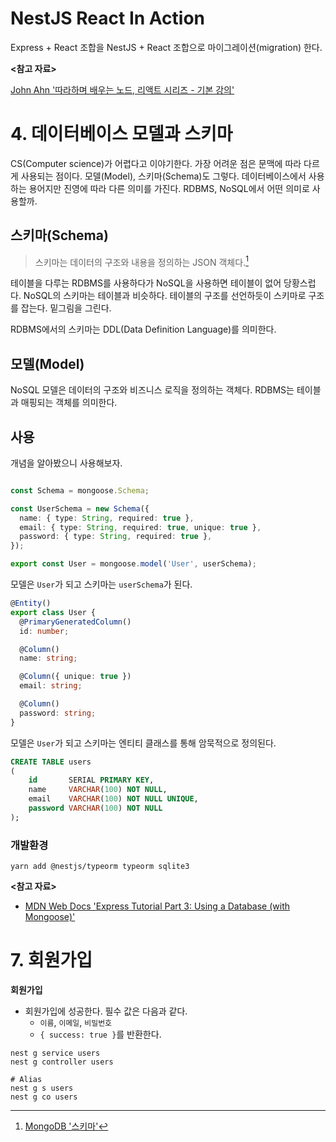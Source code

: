 # NestJS React In Action

Express + React 조합을 NestJS + React 조합으로 마이그레이션(migration) 한다.

**<참고 자료>**

[John Ahn '따라하며 배우는 노드, 리액트 시리즈 - 기본 강의'](https://inf.run/HGxe)

# 4. 데이터베이스 모델과 스키마

CS(Computer science)가 어렵다고 이야기한다. 가장 어려운 점은 문맥에 따라 다르게 사용되는 점이다. 모델(Model), 스키마(Schema)도 그렇다.
데이터베이스에서 사용하는 용어지만 진영에 따라 다른 의미를 가진다. RDBMS, NoSQL에서 어떤 의미로 사용할까.

## 스키마(Schema)

> 스키마는 데이터의 구조와 내용을 정의하는 JSON 객체다.[^1]

테이블을 다루는 RDBMS를 사용하다가 NoSQL을 사용하면 테이블이 없어 당황스럽다. NoSQL의 스키마는 테이블과 비슷하다. 테이블의 구조를 선언하듯이
스키마로 구조를 잡는다. 밑그림을 그린다.

RDBMS에서의 스키마는 DDL(Data Definition Language)를 의미한다.

## 모델(Model)

NoSQL 모델은 데이터의 구조와 비즈니스 로직을 정의하는 객체다. RDBMS는 테이블과 매핑되는 객체를 의미한다.

## 사용

개념을 알아봤으니 사용해보자.

```typescript

const Schema = mongoose.Schema;

const UserSchema = new Schema({
  name: { type: String, required: true },
  email: { type: String, required: true, unique: true },
  password: { type: String, required: true },
});

export const User = mongoose.model('User', userSchema);
```

모델은 `User`가 되고 스키마는 `userSchema`가 된다.

```typescript
@Entity()
export class User {
  @PrimaryGeneratedColumn()
  id: number;

  @Column()
  name: string;

  @Column({ unique: true })
  email: string;

  @Column()
  password: string;
}
```

모델은 `User`가 되고 스키마는 엔티티 클래스를 통해 암묵적으로 정의된다.

```sql
CREATE TABLE users
(
    id       SERIAL PRIMARY KEY,
    name     VARCHAR(100) NOT NULL,
    email    VARCHAR(100) NOT NULL UNIQUE,
    password VARCHAR(100) NOT NULL
);
```

### 개발환경

```shell
yarn add @nestjs/typeorm typeorm sqlite3
```

**<참고 자료>**

* [MDN Web Docs 'Express Tutorial Part 3: Using a Database (with Mongoose)'](https://developer.mozilla.org/en-US/docs/Learn/Server-side/Express_Nodejs/mongoose)

[^1]: [MongoDB '스키마'](https://www.mongodb.com/ko-kr/docs/atlas/app-services/schemas/)

# 7. 회원가입

**회원가입**

* 회원가입에 성공한다. 필수 값은 다음과 같다.
    * `이름`, `이메일`, `비밀번호`
    * `{ success: true }`를 반환한다.

```shell
nest g service users
nest g controller users

# Alias
nest g s users
nest g co users
```
